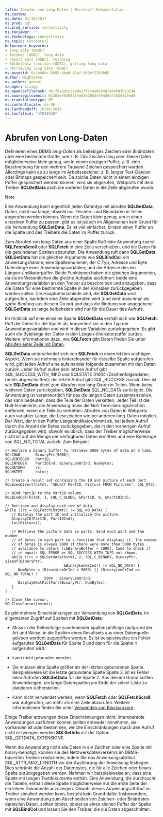 ```yaml
---
title: Abrufen von Long-Daten | Microsoft-Dokumentation
ms.custom: ''
ms.date: 01/19/2017
ms.prod: sql
ms.prod_service: connectivity
ms.reviewer: ''
ms.technology: connectivity
ms.topic: conceptual
helpviewer_keywords:
- long data [ODBC]
- fetches [ODBC], long data
- result sets [ODBC], fetching
- SQLGetData function [ODBC], getting long data
- retrieving long data [ODBC]
ms.assetid: 6ccb44bc-8695-4bad-91af-363ef22bdb85
author: MightyPen
ms.author: genemi
manager: craigg
ms.openlocfilehash: d61f6e2d5c2999a1ff7cea86d497eb4f0fb13244
ms.sourcegitcommit: 61381ef939415fe019285def9450d7583df1fed0
ms.translationtype: MT
ms.contentlocale: de-DE
ms.lasthandoff: 10/01/2018
ms.locfileid: "47849438"
---
```

# <a name="getting-long-data"></a>Abrufen von Long-Daten
Definieren eines DBMS *long-Daten* als beliebiges Zeichen oder Binärdaten über eine bestimmte Größe, wie z. B. 255 Zeichen lang sein. Diese Daten möglicherweise klein genug, um in einem einzigen Puffer, z. B. eine Beschreibung für den mehrere Tausend Zeichen gespeichert werden. Allerdings kann es zu lange im Arbeitsspeicher, z. B. langer Text-Dateien oder Bitmaps gespeichert sein. Da solche Daten nicht in einem einzigen Puffer gespeichert werden können, wird sie abgerufen, Webparts mit dem Treiber **SQLGetData** nach die anderen Daten in die Zeile abgerufen wurde.  
  
> [!NOTE]  
>  Eine Anwendung kann eigentlich jeden Datentyp mit abrufen **SQLGetData**, Daten, nicht nur lange, obwohl nur Zeichen- und Binärdaten in Teilen abgerufen werden können. Wenn die Daten klein genug, um in einen einzelnen Puffer zu passen, gibt es ist jedoch im Allgemeinen kein Grund für die Verwendung **SQLGetData**. Es ist viel einfacher, binden einen Puffer an die Spalte und des Treibers die Daten im Puffer zurück.  
  
 Zum Abrufen von long-Daten aus einer Spalte Ruft eine Anwendung zuerst **SQLFetchScroll** oder **SQLFetch** in eine Zeile verschieben, und die Daten für die gebundenen Spalten abzurufen. Die Anwendung ruft dann **SQLGetData**. **SQLGetData** hat die gleichen Argumente wie **SQLBindCol**: ein Anweisungshandle; eine Spaltennummer; der C Typ, Adresse und Byte Datenlänge einer Anwendungsvariablen; und die Adresse des ein Längen-/Indikatorpuffer. Beide Funktionen haben die gleichen Argumenten, da sie im Wesentlichen die gleiche Aufgabe ausführen: beide eine Anwendungsvariablen an den Treiber zu beschreiben und anzugeben, dass die Daten für eine bestimmte Spalte in der Variablen zurückgegeben werden sollen. Die Hauptunterschiede sind, die **SQLGetData** wird aufgerufen, nachdem eine Zeile abgerufen wird (und wird manchmal als *späte Bindung* aus diesem Grund) und dass die Bindung von angegebene **SQLGetData**  so lange beibehalten wird nur für die Dauer des Aufrufs.  
  
 Im Hinblick auf eine einzelne Spalte **SQLGetData** verhält sich wie **SQLFetch**: Ruft die Daten für die Spalte ab, konvertiert sie in den Typ der Anwendungsvariablen und wird in dieser Variablen zurückgegeben. Es gibt auch die Bytelänge der Daten in den Längen-/Indikatorpuffer zurück. Weitere Informationen dazu, wie **SQLFetch** gibt Daten finden Sie unter [Abrufen einer Zeile mit Daten](../../../odbc/reference/develop-app/fetching-a-row-of-data.md).  
  
 **SQLGetData** unterscheidet sich von **SQLFetch** in einen letzten wichtigen Aspekt. Wenn sie mehrmals hintereinander für dieselbe Spalte aufgerufen wird, gibt jeden Aufruf eine aufeinander folgende zusammen mit den Daten zurück. Jeder Aufruf außer dem letzten Aufruf gibt SQL_SUCCESS_WITH_INFO und SQLSTATE 01004 (Zeichenfolgendaten, rechts abgeschnitten); der letzte Aufruf gibt SQL_SUCCESS zurück. Dies ist wie **SQLGetData** dient zum Abrufen von long-Daten in Teilen. Wenn keine weiteren Daten zurückgeben, **SQLGetData** SQL_NO_DATA zurückgibt. Die Anwendung ist verantwortlich für das die langen Daten zusammenstellen, das kann bedeuten, dass die Teile der Daten verketten. Jeder Teil ist die Null-terminierte; die Anwendung muss die Null-Terminierungszeichen entfernen, wenn die Teile zu verketten. Abrufen von Daten in Webparts auch variabler Länge, die Lesezeichen wie bei anderen long-Daten möglich. Der Wert, der in den Puffer Längenindikator/nimmt ab, bei jedem Aufruf durch die Anzahl der Bytes zurückgegeben, die in den vorherigen Aufruf zurückgegeben wird, obwohl es üblich, dass der Treiber möglicherweise nicht ist auf die Menge der verfügbaren Daten ermitteln und eine Bytelänge von SQL_NO_TOTAL zurück. Zum Beispiel:  
  
```  
// Declare a binary buffer to retrieve 5000 bytes of data at a time.  
SQLCHAR       BinaryPtr[5000];  
SQLUINTEGER   PartID;  
SQLINTEGER    PartIDInd, BinaryLenOrInd, NumBytes;  
SQLRETURN     rc;   
SQLHSTMT      hstmt;  
  
// Create a result set containing the ID and picture of each part.  
SQLExecDirect(hstmt, "SELECT PartID, Picture FROM Pictures", SQL_NTS);  
  
// Bind PartID to the PartID column.  
SQLBindCol(hstmt, 1, SQL_C_ULONG, &PartID, 0, &PartIDInd);  
  
// Retrieve and display each row of data.  
while ((rc = SQLFetch(hstmt)) != SQL_NO_DATA) {  
   // Display the part ID and initialize the picture.  
   DisplayID(PartID, PartIDInd);  
   InitPicture();  
  
   // Retrieve the picture data in parts. Send each part and the number   
   // of bytes in each part to a function that displays it. The number   
   // of bytes is always 5000 if there were more than 5000 bytes   
   // available to return (cbBinaryBuffer > 5000). Code to check if   
   // rc equals SQL_ERROR or SQL_SUCCESS_WITH_INFO not shown.  
   while ((rc = SQLGetData(hstmt, 2, SQL_C_BINARY, BinaryPtr, sizeof(BinaryPtr),  
                           &BinaryLenOrInd)) != SQL_NO_DATA) {  
      NumBytes = (BinaryLenOrInd > 5000) || (BinaryLenOrInd == SQL_NO_TOTAL) ?  
                  5000 : BinaryLenOrInd;  
      DisplayNextPictPart(BinaryPtr, NumBytes);  
   }  
}  
  
// Close the cursor.  
SQLCloseCursor(hstmt);  
```  
  
 Es gibt mehrere Einschränkungen zur Verwendung von **SQLGetData**. Im allgemeinen Zugriff auf Spalten mit **SQLGetData**:  
  
-   Muss in der Reihenfolge zunehmender spaltenzahlfolge (aufgrund der Art und Weise, in die Spalten eines Resultsets aus einer Datenquelle gelesen werden) zugegriffen werden. Es ist beispielsweise ein Fehler aufgerufen **SQLGetData** für Spalte 5 und dann für die Spalte 4 aufgerufen wird.  
  
-   kann nicht gebunden werden.  
  
-   Sie müssen eine Spalte größer als der letzten gebundenen Spalte. Beispielsweise ist die letzte gebundene Spalte Spalte 3, ist es Fehler beim Aufrufen **SQLGetData** für die Spalte 2. Aus diesem Grund sollten Anwendungen, um lange Datenspalten am Ende der select-Liste zu platzieren sicherstellen.  
  
-   Kann nicht verwendet werden, wenn **SQLFetch** oder **SQLFetchScroll** war aufgerufen, um mehr als eine Zeile abzurufen. Weitere Informationen finden Sie unter [Verwenden von Blockcursorn](../../../odbc/reference/develop-app/using-block-cursors.md).  
  
 Einige Treiber erzwungen diese Einschränkungen nicht. Interoperable Anwendungen ausführen können sollten entweder annehmen, sie vorhanden ist oder bestimmen, welche Einschränkungen durch den Aufruf nicht erzwungen werden **SQLGetInfo** mit der Option SQL_GETDATA_EXTENSIONS.  
  
 Wenn die Anwendung nicht alle Daten in ein Zeichen oder eine Spalte mit binary-benötigt, können sie des Netzwerkdatenverkehrs im DBMS-basierten Treibern reduzieren, indem Sie das Anweisungsattribut SQL_ATTR_MAX_LENGTH vor der Ausführung der Anweisung festlegen. Dies schränkt die Anzahl der Datenbytes, die für alle Zeichen oder binary-Spalte zurückgegeben werden. Nehmen wir beispielsweise an, dass eine Spalte mit langen Textdokumente enthält. Eine Anwendung, die durchsucht die Tabelle, enthält diese Spalte möglicherweise nur die erste Seite der einzelnen Dokumente anzuzeigen. Obwohl dieses Anweisungsattribut im Treiber simuliert werden kann, besteht kein Grund dafür. Insbesondere, wenn eine Anwendung zum Abschneiden von Zeichen- oder Binärdaten darstellen Daten, sollten bindet, bindet es einen kleinen Puffer der Spalte mit **SQLBindCol** und lassen Sie den Treiber, die die Daten abgeschnitten.
